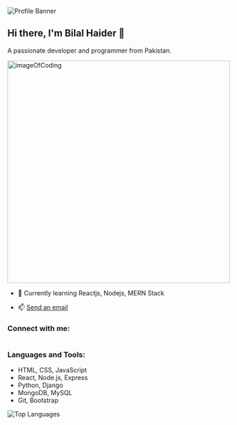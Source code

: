 
![Profile Banner](<img align="center"src="https://github.com/BilalHaider20/Profile-Banner/blob/main/github-header-image.png?raw=true" img>)

  ## Hi there, I'm Bilal Haider 👋
A passionate developer and programmer from Pakistan.

  <img align="center" alt="imageOfCoding" width="500" src="https://th.bing.com/th/id/R.c0d1b11e54c2b07f7353dd160e8ba80d?rik=BH2sjO5Vy1%2fC%2fg&pid=ImgRaw&r=0">

- 🌱 Currently learning Reactjs, Nodejs, MERN Stack

- 📫 <a href="haiderbilal306@gmail.com">Send an email</a>

### Connect with me:

<a 
  href="(https://www.linkedin.com/in/thebilalhaider">
  <img src="https://img.shields.io/badge/LinkedIn-0077B5?style=for-the-badge&logo=linkedin&logoColor=white" alt="" /> 
</a>
### Languages and Tools:
- HTML, CSS, JavaScript
- React, Node.js, Express
- Python, Django
- MongoDB, MySQL
- Git, Bootstrap

![Top Languages](https://github-readme-stats.vercel.app/api/top-langs?username=bilalhaider20&show_icons=true&locale=en&layout=compact)
